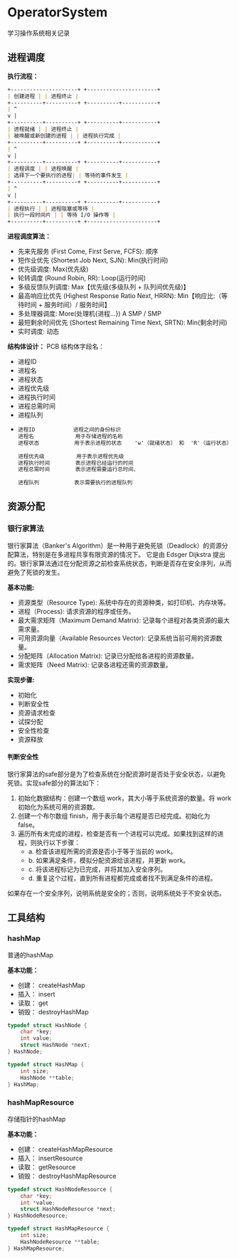 # OperatorSystem

学习操作系统相关记录

## 进程调度

**执行流程：**

```markdown
+---------------------+ +----------------------+
| 创建进程 | | 进程终止 |
+----------+----------+ +----------+-----------+
| ^
v |
+----------+----------+ +----------+-----------+
| 进程就绪 | | 进程终止 |
| 被唤醒或新创建的进程 | | 进程执行完成 |
+----------+----------+ +----------+-----------+
| ^
v |
+----------+----------+ +----------+-----------+
| 进程调度 | | 进程唤醒 |
| 选择下一个要执行的进程| | 等待的事件发生 |
+----------+----------+ +----------+-----------+
| ^
v |
+----------+----------+ +----------+-----------+
| 进程执行 | | 进程阻塞或等待 |
| 执行一段时间片 | | 等待 I/O 操作等 |
+----------+----------+ +----------------------+
```

**进程调度算法：**

- 先来先服务 (First Come, First Serve, FCFS): 顺序
- 短作业优先 (Shortest Job Next, SJN): Min(执行时间)
- 优先级调度: Max(优先级)
- 轮转调度 (Round Robin, RR): Loop(运行时间)
- 多级反馈队列调度: Max【优先级(多级队列 + 队列间优先级)】
- 最高响应比优先 (Highest Response Ratio Next, HRRN): Min【响应比:（等待时间 + 服务时间）/ 服务时间】
- 多处理器调度: More(处理机{进程...}) A SMP / SMP
- 最短剩余时间优先 (Shortest Remaining Time Next, SRTN): Min(剩余时间)
- 实时调度: 动态

**结构体设计：**
PCB
结构体字段名：

- 进程ID
- 进程名
- 进程状态
- 进程优先级
- 进程执行时间
- 进程总需时间
- 进程队列
- ```markdown
  进程ID            进程之间的身份标识
  进程名             用于存储进程的名称
  进程状态           用于表示进程的状态    'w'（就绪状态） 和  'R'（运行状态）
    
  进程优先级          用于表示进程优先级
  进程执行时间        表示进程已经运行的时间
  进程总需时间        表示进程需要运行总时间、
    
  进程队列           表示需要执行的进程队列
  ```

## 资源分配

### 银行家算法

银行家算法（Banker's Algorithm）是一种用于避免死锁（Deadlock）的资源分配算法，特别是在多进程共享有限资源的情况下。
它是由 Edsger Dijkstra 提出的。银行家算法通过在分配资源之前检查系统状态，判断是否存在安全序列，从而避免了死锁的发生。

**基本功能:**

- 资源类型（Resource Type):     系统中存在的资源种类，如打印机、内存块等。
- 进程（Process):                      请求资源的程序或任务。
- 最大需求矩阵（Maximum Demand Matrix):      记录每个进程对各类资源的最大需求量。
- 可用资源向量（Available Resources Vector):    记录系统当前可用的资源数量。
- 分配矩阵（Allocation Matrix): 记录已分配给各进程的资源数量。
- 需求矩阵（Need Matrix):       记录各进程还需的资源数量。

**实现步骤:**

- 初始化
- 判断安全性
- 资源请求检查
- 试探分配
- 安全性检查
- 资源释放

#### 判断安全性

银行家算法的safe部分是为了检查系统在分配资源时是否处于安全状态，以避免死锁。实现safe部分的算法如下：

1. 初始化数据结构：创建一个数组 work，其大小等于系统资源的数量。将 work 初始化为系统可用的资源数。
2. 创建一个布尔数组 finish，用于表示每个进程是否已经完成。初始化为 false。
3. 遍历所有未完成的进程，检查是否有一个进程可以完成。如果找到这样的进程，则执行以下步骤：
    - a. 检查该进程所需的资源是否小于等于当前的 work。
    - b. 如果满足条件，模拟分配资源给该进程，并更新 work。
    - c. 将该进程标记为已完成，并将其加入安全序列。
    - d. 重复这个过程，直到所有进程都完成或者找不到满足条件的进程。

如果存在一个安全序列，说明系统是安全的；否则，说明系统处于不安全状态。

## 工具结构

### hashMap

普通的hashMap

**基本功能：**

- 创建： createHashMap
- 插入： insert
- 读取： get
- 销毁： destroyHashMap

```C
typedef struct HashNode {
    char *key;
    int value;
    struct HashNode *next;
} HashNode;

typedef struct HashMap {
    int size;
    HashNode **table;
} HashMap;
```

### hashMapResource

存储指针的hashMap

**基本功能：**

- 创建： createHashMapResource
- 插入： insertResource
- 读取： getResource
- 销毁： destroyHashMapResource

```c
typedef struct HashNodeResource {
    char *key;
    int *value;
    struct HashNodeResource *next;
} HashNodeResource;

typedef struct HashMapResource {
    int size;
    HashNodeResource **table;
} HashMapResource;
```
